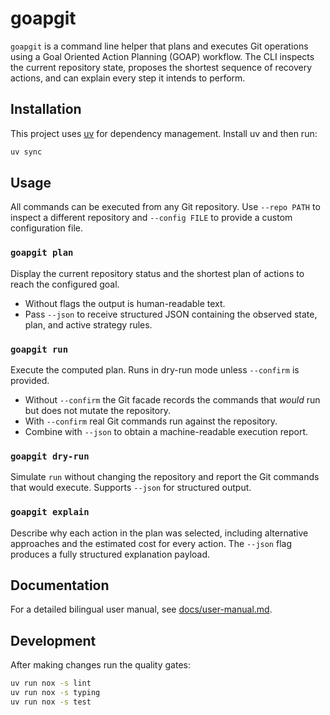 # goapgit

`goapgit` is a command line helper that plans and executes Git operations using a
Goal Oriented Action Planning (GOAP) workflow. The CLI inspects the current
repository state, proposes the shortest sequence of recovery actions, and can
explain every step it intends to perform.

## Installation

This project uses [uv](https://github.com/astral-sh/uv) for dependency
management. Install uv and then run:

```bash
uv sync
```

## Usage

All commands can be executed from any Git repository. Use `--repo PATH` to
inspect a different repository and `--config FILE` to provide a custom
configuration file.

### `goapgit plan`

Display the current repository status and the shortest plan of actions to reach
the configured goal.

- Without flags the output is human-readable text.
- Pass `--json` to receive structured JSON containing the observed state, plan,
  and active strategy rules.

### `goapgit run`

Execute the computed plan. Runs in dry-run mode unless `--confirm` is provided.

- Without `--confirm` the Git facade records the commands that *would* run but
  does not mutate the repository.
- With `--confirm` real Git commands run against the repository.
- Combine with `--json` to obtain a machine-readable execution report.

### `goapgit dry-run`

Simulate `run` without changing the repository and report the Git commands that
would execute. Supports `--json` for structured output.

### `goapgit explain`

Describe why each action in the plan was selected, including alternative
approaches and the estimated cost for every action. The `--json` flag produces a
fully structured explanation payload.

## Documentation

For a detailed bilingual user manual, see [docs/user-manual.md](docs/user-manual.md).

## Development

After making changes run the quality gates:

```bash
uv run nox -s lint
uv run nox -s typing
uv run nox -s test
```

